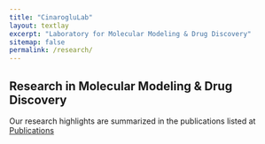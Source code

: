 ```yaml
---
title: "CinarogluLab"
layout: textlay
excerpt: "Laboratory for Molecular Modeling & Drug Discovery"
sitemap: false
permalink: /research/
---
```


## Research in Molecular Modeling & Drug Discovery


Our research highlights are summarized in the publications listed at <a href="{{ site.url }}{{ site.baseurl }}/publications">Publications</a> 
